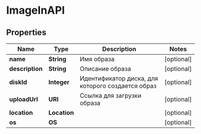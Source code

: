 

# ImageInAPI


## Properties

| Name | Type | Description | Notes |
|------------ | ------------- | ------------- | -------------|
|**name** | **String** | Имя образа |  [optional] |
|**description** | **String** | Описание образа |  [optional] |
|**diskId** | **Integer** | Идентификатор диска, для которого создается образ |  [optional] |
|**uploadUrl** | **URI** | Cсылка для загрузки образа |  [optional] |
|**location** | **Location** |  |  [optional] |
|**os** | **OS** |  |  [optional] |



